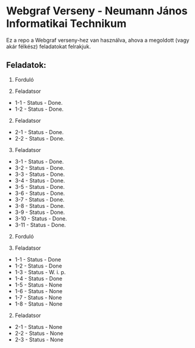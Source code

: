 # Webgraf Verseny - Neumann János Informatikai Technikum

Ez a repo a Webgraf verseny-hez van használva, ahova a megoldott (vagy akár félkész) feladatokat felrakjuk.

## Feladatok:

1. Forduló

1. Feladatsor
  * 1-1 - Status - Done.
  * 1-2 - Status - Done.
2. Feladatsor
  * 2-1 - Status - Done.
  * 2-2 - Status - Done.
3. Feladatsor
  * 3-1 - Status - Done.
  * 3-2 - Status - Done.
  * 3-3 - Status - Done.
  * 3-4 - Status - Done.
  * 3-5 - Status - Done.
  * 3-6 - Status - Done.
  * 3-7 - Status - Done.
  * 3-8 - Status - Done.
  * 3-9 - Status - Done.
  * 3-10 - Status - Done.
  * 3-11 - Status - Done.

2. Forduló

1. Feladatsor
  * 1-1 - Status - Done
  * 1-2 - Status - Done
  * 1-3 - Status - W. i. p.
  * 1-4 - Status - Done
  * 1-5 - Status - None
  * 1-6 - Status - None
  * 1-7 - Status - None
  * 1-8 - Status - None
2. Feladatsor
  * 2-1 - Status - None
  * 2-2 - Status - None
  * 2-3 - Status - None